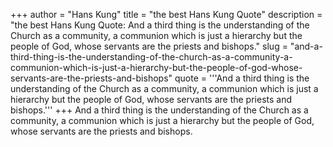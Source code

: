 +++
author = "Hans Kung"
title = "the best Hans Kung Quote"
description = "the best Hans Kung Quote: And a third thing is the understanding of the Church as a community, a communion which is just a hierarchy but the people of God, whose servants are the priests and bishops."
slug = "and-a-third-thing-is-the-understanding-of-the-church-as-a-community-a-communion-which-is-just-a-hierarchy-but-the-people-of-god-whose-servants-are-the-priests-and-bishops"
quote = '''And a third thing is the understanding of the Church as a community, a communion which is just a hierarchy but the people of God, whose servants are the priests and bishops.'''
+++
And a third thing is the understanding of the Church as a community, a communion which is just a hierarchy but the people of God, whose servants are the priests and bishops.
